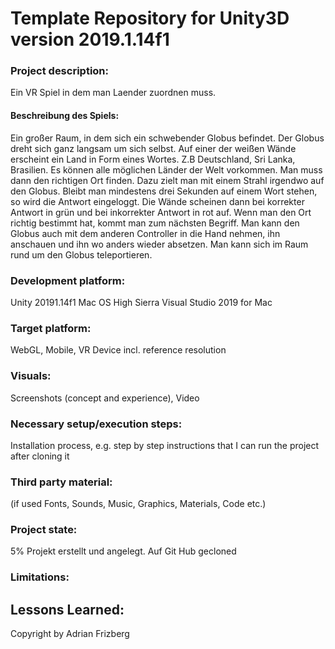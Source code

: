 # Template Repository for Unity3D version 2019.1.14f1

### Project description: 

Ein VR Spiel in dem man Laender zuordnen muss. 
#### Beschreibung des Spiels: 
Ein großer Raum, in dem sich ein schwebender Globus befindet.
Der Globus dreht sich ganz langsam um sich selbst. Auf einer der weißen Wände erscheint ein Land in Form eines Wortes. Z.B Deutschland, Sri Lanka, Brasilien.
Es können alle möglichen Länder der Welt vorkommen. Man muss dann den richtigen Ort finden. Dazu zielt man mit einem Strahl irgendwo auf den Globus. Bleibt man mindestens drei Sekunden auf einem Wort stehen, so wird die Antwort eingeloggt. Die Wände scheinen dann bei korrekter Antwort in grün und bei inkorrekter Antwort in rot auf. Wenn man den Ort richtig bestimmt hat, kommt man zum nächsten Begriff. Man kann den Globus auch mit dem anderen Controller in die Hand nehmen, ihn anschauen und ihn wo anders wieder absetzen.
Man kann sich im Raum rund um den Globus teleportieren.

### Development platform: 
Unity 20191.14f1
Mac OS High Sierra
Visual Studio 2019 for Mac

### Target platform: 
WebGL, Mobile, VR Device incl. reference resolution 

### Visuals: 
Screenshots (concept and experience), Video

### Necessary setup/execution steps: 
Installation process, e.g. step by step instructions that I can run the project after cloning it

### Third party material: 
(if used Fonts, Sounds, Music, Graphics, Materials, Code etc.)

### Project state: 
5%
Projekt erstellt und angelegt. Auf Git Hub gecloned

### Limitations: 

## Lessons Learned: 

Copyright by Adrian Frizberg
